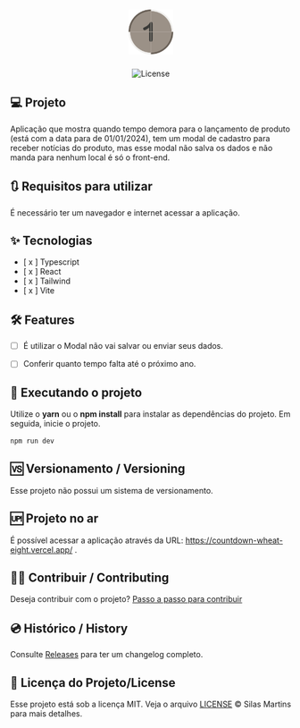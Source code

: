 <h1 align="center">
  <img alt="Countdown" height="80" title="Countdown" src="./public/countdown.svg" />
</h1>

<p align="center">
  <img alt="License" src="https://img.shields.io/github/license/silasfmartins/countdown">
</p>


## 💻 Projeto
Aplicação que mostra quando tempo demora para o lançamento de produto (está com a data para de 01/01/2024), tem um modal de cadastro para receber notícias do produto, mas esse modal não salva os dados e não manda para nenhum local é só o front-end.

## 🔃 Requisitos para utilizar

É necessário ter um navegador e internet acessar a aplicação.

## ✨ Tecnologias

-   [ x ] Typescript
-   [ x ] React
-   [ x ] Tailwind
-   [ x ] Vite


## :hammer_and_wrench: Features 

-   [ ] É utilizar o Modal não vai salvar ou enviar seus dados.
-   [ ] Conferir quanto tempo falta até o próximo ano.


## 📲 Executando o projeto

Utilize o **yarn** ou o **npm install** para instalar as dependências do projeto.
Em seguida, inicie o projeto.

```cl
npm run dev
```

## 🆚 Versionamento / Versioning

Esse projeto não possui um sistema de versionamento.

## 🆙 Projeto no ar

É possível acessar a aplicação através da URL: https://countdown-wheat-eight.vercel.app/ .

## 👨‍💻 Contribuir / Contributing

Deseja contribuir com o projeto? [Passo a passo para contribuir](https://github.com/silasfmartins/countdown/blob/master/Contributing.md)

## 💿 Histórico / History

Consulte [Releases](https://github.com/silasfmartins/countdown/releases) para ter um changelog completo.

## 📄 Licença do Projeto/License

Esse projeto está sob a licença MIT. Veja o arquivo [LICENSE](https://github.com/silasfmartins/countdown/blob/main/LICENSE) © Silas Martins para mais detalhes.

<br />